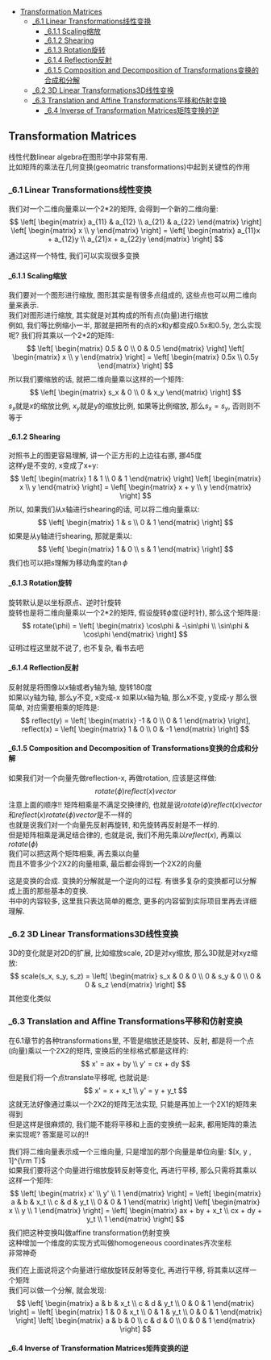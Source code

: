 <!-- TOC -->

- [Transformation Matrices](#transformation-matrices)
  - [_6.1 Linear Transformations线性变换](#_61-linear-transformations线性变换)
    - [_6.1.1 Scaling缩放](#_611-scaling缩放)
    - [_6.1.2 Shearing](#_612-shearing)
    - [_6.1.3 Rotation旋转](#_613-rotation旋转)
    - [_6.1.4 Reflection反射](#_614-reflection反射)
    - [_6.1.5 Composition and Decomposition of Transformations变换的合成和分解](#_615-composition-and-decomposition-of-transformations变换的合成和分解)
  - [_6.2 3D Linear Transformations3D线性变换](#_62-3d-linear-transformations3d线性变换)
  - [_6.3 Translation and Affine Transformations平移和仿射变换](#_63-translation-and-affine-transformations平移和仿射变换)
    - [_6.4 Inverse of Transformation Matrices矩阵变换的逆](#_64-inverse-of-transformation-matrices矩阵变换的逆)

<!-- /TOC -->

<a id="markdown-transformation-matrices" name="transformation-matrices"></a>
## Transformation Matrices

线性代数linear algebra在图形学中非常有用.  
比如矩阵的乘法在几何变换(geomatric transformations)中起到关键性的作用

<a id="markdown-_61-linear-transformations线性变换" name="_61-linear-transformations线性变换"></a>
### _6.1 Linear Transformations线性变换

我们对一个二维向量乘以一个2*2的矩阵, 会得到一个新的二维向量:
$$
\left[
\begin{matrix}
a_{11} & a_{12} \\
a_{21} & a_{22}
\end{matrix}
\right]
\left[
\begin{matrix}
x \\
y
\end{matrix}
\right] = 
\left[
\begin{matrix}
a_{11}x + a_{12}y \\
a_{21}x + a_{22}y
\end{matrix}
\right]
$$

通过这样一个特性, 我们可以实现很多变换

#### _6.1.1 Scaling缩放

我们要对一个图形进行缩放, 图形其实是有很多点组成的, 这些点也可以用二维向量来表示.  
我们对图形进行缩放, 其实就是对其构成的所有点(向量)进行缩放  
例如, 我们等比例缩小一半, 那就是把所有的点的x和y都变成0.5x和0.5y, 怎么实现呢? 我们将其乘以一个2*2的矩阵:
$$
\left[
\begin{matrix}
0.5 & 0 \\
0 & 0.5
\end{matrix}
\right]
\left[
\begin{matrix}
x \\
y
\end{matrix}
\right] = 
\left[
\begin{matrix}
0.5x \\
0.5y
\end{matrix}
\right]
$$
所以我们要缩放的话, 就把二维向量乘以这样的一个矩阵:
$$
\left[
\begin{matrix}
s_x & 0 \\
0 & x_y
\end{matrix}
\right]
$$
$s_x$就是$x$的缩放比例, $x_y$就是y的缩放比例, 如果等比例缩放, 那么$s_x = s_y$, 否则则不等于

#### _6.1.2 Shearing

对照书上的图更容易理解, 讲一个正方形的上边往右挪, 挪45度  
这样y是不变的, x变成了x+y:
$$
\left[
\begin{matrix}
1 & 1 \\
0 & 1
\end{matrix}
\right]
\left[
\begin{matrix}
x \\
y
\end{matrix}
\right] = 
\left[
\begin{matrix}
x + y \\
y
\end{matrix}
\right]
$$
所以, 如果我们从x轴进行shearing的话, 可以将二维向量乘以:
$$
\left[
\begin{matrix}
1 & s \\
0 & 1
\end{matrix}
\right]
$$
如果是从y轴进行shearing, 那就是乘以:
$$
\left[
\begin{matrix}
1 & 0 \\
s & 1
\end{matrix}
\right]
$$
我们也可以把$s$理解为移动角度的$\tan\phi$

#### _6.1.3 Rotation旋转

旋转默认是以坐标原点、逆时针旋转  
旋转也是将二维向量乘以一个2*2的矩阵, 假设旋转$\phi$度(逆时针), 那么这个矩阵是:
$$
rotate(\phi) = 
\left[
\begin{matrix}
\cos\phi & -\sin\phi \\
\sin\phi & \cos\phi
\end{matrix}
\right]
$$
证明过程这里就不说了, 也不复杂, 看书去吧

#### _6.1.4 Reflection反射

反射就是将图像以x轴或者y轴为轴, 旋转180度  
如果以y轴为轴, 那么y不变, x变成-x
如果以x轴为轴, 那么x不变, y变成-y
那么很简单, 对应需要相乘的矩阵是:
$$
reflect(y) = 
\left[
\begin{matrix}
-1 & 0 \\
0 & 1
\end{matrix}
\right], 
reflect(x) = 
\left[
\begin{matrix}
1 & 0 \\
0 & -1
\end{matrix}
\right]
$$

#### _6.1.5 Composition and Decomposition of Transformations变换的合成和分解

如果我们对一个向量先做reflection-x, 再做rotation, 应该是这样做:
$$
rotate(\phi)reflect(x)vector
$$
注意上面的顺序!!
矩阵相乘是不满足交换律的, 也就是说$rotate(\phi)reflect(x)vector$和$reflect(x)rotate(\phi)vector$是不一样的  
也就是说我们对一个向量先反射再旋转, 和先旋转再反射是不一样的.  
但是矩阵相乘是满足结合律的, 也就是说, 我们不用先乘以$reflect(x)$, 再乘以$rotate(\phi)$  
我们可以把这两个矩阵相乘, 再去乘以向量  
而且不管多少个2X2的向量相乘, 最后都会得到一个2X2的向量

这是变换的合成. 变换的分解就是一个逆向的过程. 有很多复杂的变换都可以分解成上面的那些基本的变换.  
书中的内容较多, 这里我只表达简单的概念, 更多的内容留到实际项目里再去详细理解.

### _6.2 3D Linear Transformations3D线性变换

3D的变化就是对2D的扩展, 比如缩放scale, 2D是对xy缩放, 那么3D就是对xyz缩放:
$$
scale(s_x, s_y, s_z) =
\left[
\begin{matrix}
s_x & 0 & 0 \\
0 & s_y & 0 \\
0 & 0 & s_z
\end{matrix}
\right]
$$
其他变化类似

### _6.3 Translation and Affine Transformations平移和仿射变换

在6.1章节的各种transformations里, 不管是缩放还是旋转、反射, 都是将一个点(向量)乘以一个2X2的矩阵, 变换后的坐标格式都是这样的:
$$
x' = ax + by \\
y' = cx + dy
$$
但是我们将一个点translate平移呢, 也就说是:
$$
x' = x + x_t \\
y' = y + y_t
$$
这就无法好像通过乘以一个2X2的矩阵无法实现, 只能是再加上一个2X1的矩阵来得到  
但是这样是很麻烦的, 我们能不能将平移和上面的变换统一起来, 都用矩阵的乘法来实现呢? 答案是可以的!!

我们将二维向量表示成一个三维向量, 只是增加的那个向量是单位向量: $[x, y , 1]^{\rm T}$  
如果我们要将这个向量进行缩放旋转反射等变化, 再进行平移, 那么只需将其乘以这样一个矩阵:
$$
\left[
\begin{matrix}
x' \\
y' \\
1
\end{matrix}
\right] = 
\left[
\begin{matrix}
a & b & x_t \\
c & d & y_t \\
0 & 0 & 1
\end{matrix}
\right]
\left[
\begin{matrix}
x \\
y \\
1
\end{matrix}
\right] = 
\left[
\begin{matrix}
ax + by + x_t \\
cx + dy + y_t \\
1
\end{matrix}
\right]
$$
我们把这种变换叫做affine transformation仿射变换  
这种增加一个维度的实现方式叫做homogeneous coordinates齐次坐标  
非常神奇

我们在上面说将这个向量进行缩放旋转反射等变化, 再进行平移, 将其乘以这样一个矩阵  
我们可以做一个分解, 就会发现:
$$
\left[
\begin{matrix}
a & b & x_t \\
c & d & y_t \\
0 & 0 & 1
\end{matrix}
\right] = 
\left[
\begin{matrix}
1 & 0 & x_t \\
0 & 1 & y_t \\
0 & 0 & 1
\end{matrix}
\right]
\left[
\begin{matrix}
a & b & 0 \\
c & d & 0 \\
0 & 0 & 1
\end{matrix}
\right]
$$

#### _6.4 Inverse of Transformation Matrices矩阵变换的逆

